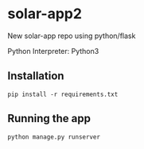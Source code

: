 # solar-app2
New solar-app repo using python/flask

Python Interpreter: Python3

## Installation

```
pip install -r requirements.txt
```

## Running the app

```
python manage.py runserver
```
